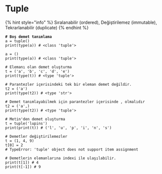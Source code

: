 # Tuple

{% hint style="info" %}
Sıralanabilir (ordered), Değiştirilemez (immutable), Tekrarlanabilir (duplicate)
{% endhint %}

<pre class="language-python"><code class="lang-python"><strong># Boş demet tanımlama
</strong>a = tuple()
print(type(a)) # &#x3C;class 'tuple'>

a = ()
print(type(a)) # &#x3C;class 'tuple'>
<strong>
</strong># Elemanı olan demet oluşturma
t = ('a', 'b', 'c', 'd', 'e')
print(type(t)) # &#x3C;type 'tuple'>

# Parantezler içerisindeki tek bir eleman demet değildir.
t2 = ('a')
print(type(t2)) # &#x3C;type 'str'>

# Demet tanımlayabilmek için parantezler içerisinde , olmalıdır
t2 = ('a',)
print(type(t2)) # &#x3C;type 'tuple'>

# Metin'den demet oluşturma
t = tuple('lupins')
print(print(t)) # ('l', 'u', 'p', 'i', 'n', 's')

# Demetler değiştirilemezler
t = (1, 4, 9)
t[0] = 2
# TypeError: 'tuple' object does not support item assignment

# Demetlerin elemanlarına indexi ile ulaşılabilir. 
print(t[1]) # 4
print(t[-1]) # 9</code></pre>
